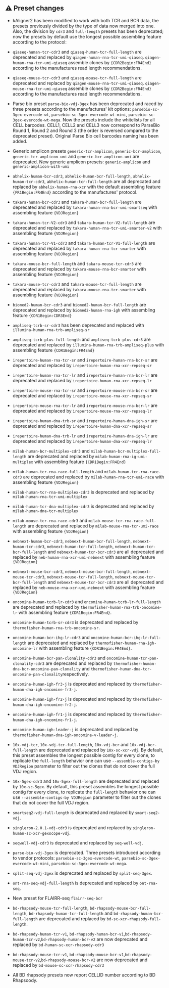 ## ⚠️  Preset changes

- kAligner2 has been modified to work with both TCR and BCR data, the presets previously divided by the type of data now merged into one. Also, the division by `cdr3` and `full-length` presets has been deprecated; now the presets by default use the longest possible assembling feature according to the protocol:

- `qiaseq-human-tcr-cdr3` and `qiaseq-human-tcr-full-length` are deprecated and replaced by  `qiagen-human-rna-tcr-umi-qiaseq`. `qiagen-human-rna-tcr-umi-qiaseq` assemble clones by `{CDR2Begin:FR4End}` according to the manufactures read length recommendations.

- `qiaseq-mouse-tcr-cdr3` and `qiaseq-mouse-tcr-full-length` are deprecated and replaced by  `qiagen-mouse-rna-tcr-umi-qiaseq`. `qiagen-mouse-rna-tcr-umi-qiaseq` assemble clones by `{CDR2Begin:FR4End}` according to the manufactures read length recommendations.

- Parse bio preset `parse-bio-vdj-3gex` has been deprecated and raced by three presets according to the manufactures' kit options: `parsebio-sc-3gex-evercode-wt`, `parsebio-sc-3gex-evercode-wt-mini`, `parsebio-sc-3gex-evercode-wt-mega`. Now the presets include the whitelists for all CELL barcodes. CELL1, CELL2 and CELL3 now correspond to ParseBio Round 1, Round 2 and Round 3 (the order is reversed compared to the deprecated preset). Original Parse Bio cell barcodes naming has been added.

- Generic amplicon presets `generic-tcr-amplicon`, `generic-bcr-amplicon`, `generic-tcr-amplicon-umi` and `generic-bcr-amplicon-umi` are deprecated. New generic amplicon presets: `generic-amplicon` and `generic-amplicon-with-umi`

- `abhelix-human-bcr-cdr3`, `abhelix-human-bcr-full-length`, `abhelix-human-tcr-cdr3`, `abhelix-human-tcr-full-length` are all deprecated and replaced by `abhelix-human-rna-xcr` with the default assembling feature `{FR1Begin:FR4End}` according to the manufactures' protocol.

- `takara-human-bcr-cdr3` and `takara-human-bcr-full-length` are deprecated and replaced by `takara-human-rna-bcr-umi-smartseq` with assembling feature `{VDJRegion}`

- `takara-human-tcr-V2-cdr3` and `takara-human-tcr-V2-full-length` are deprecated and replaced by `takara-human-rna-tcr-umi-smarter-v2` with assembling feature `{VDJRegion}`

- `takara-human-tcr-V1-cdr3` and `takara-human-tcr-V1-full-length` are deprecated and replaced by `takara-human-rna-tcr-smarter` with assembling feature `{VDJRegion}`

- `takara-mouse-bcr-full-length` and `takara-mouse-tcr-cdr3` are deprecated and replaced by `takara-mouse-rna-bcr-smarter` with assembling feature `{VDJRegion}`

- `takara-mouse-tcr-cdr3` and `takara-mouse-tcr-full-length` are deprecated and replaced by `takara-mouse-rna-tcr-smarter` with assembling feature `{VDJRegion}`

- `biomed2-human-bcr-cdr3` and `biomed2-human-bcr-full-length` are deprecated and replaced by `biomed2-human-rna-igh` with assembling feature `{CDR1Begin:CDR3End}`

- `ampliseq-tcrb-sr-cdr3` has been deprecated and replaced with `illumina-human-rna-trb-ampliseq-sr`

- `ampliseq-tcrb-plus-full-length` and `ampliseq-tcrb-plus-cdr3` are deprecated and replaced by `illumina-human-rna-trb-ampliseq-plus` with assembling feature `{CDR1Begin:FR4End}`

- `irepertoire-human-rna-tcr-sr` and `irepertoire-human-rna-bcr-sr` are deprecated and replaced by `irepertoire-human-rna-xcr-repseq-sr`

- `irepertoire-human-rna-tcr-lr` and `irepertoire-human-rna-bcr-lr` are deprecated and replaced by `irepertoire-human-rna-xcr-repseq-lr`

- `irepertoire-mouse-rna-tcr-sr` and `irepertoire-mouse-rna-bcr-sr` are deprecated and replaced by `irepertoire-mouse-rna-xcr-repseq-sr`

- `irepertoire-mouse-rna-tcr-lr` and `irepertoire-mouse-rna-bcr-lr` are deprecated and replaced by `irepertoire-mouse-rna-xcr-repseq-lr`

- `irepertoire-human-dna-trb-sr` and `irepertoire-human-dna-igh-sr` are deprecated and replaced by `irepertoire-human-dna-xcr-repseq-sr`

- `irepertoire-human-dna-trb-lr` and `irepertoire-human-dna-igh-lr` are deprecated and replaced by `irepertoire-human-dna-xcr-repseq-lr`

- `milab-human-bcr-multiplex-cdr3` and `milab-human-bcr-multiplex-full-length` are deprecated and replaced by `milab-human-rna-ig-umi-multiplex` with assembling feature `{CDR1Begin:FR4End}`

- `milab-human-tcr-rna-race-full-length` and `milab-human-tcr-rna-race-cdr3` are deprecated and replaced by `milab-human-rna-tcr-umi-race` with assembling feature `{VDJRegion}`

- `milab-human-tcr-rna-multiplex-cdr3` is deprecated and replaced by `milab-human-rna-tcr-umi-multiplex`

- `milab-human-tcr-dna-multiplex-cdr3` is deprecated and replaced by `milab-human-dna-tcr-multiplex`

- `milab-mouse-tcr-rna-race-cdr3` and `milab-mouse-tcr-rna-race-full-length` are deprecated and replaced by `milab-mouse-rna-tcr-umi-race` with assembling feature `{VDJRegion}`

- `nebnext-human-bcr-cdr3`, `nebnext-human-bcr-full-length`, `nebnext-human-tcr-cdr3`, `nebnext-human-tcr-full-length`, `nebnext-human-tcr-bcr-full-length` and `nebnext-human-tcr-bcr-cdr3` are all deprecated and replaced by `neb-human-rna-xcr-umi-nebnext` with assembling feature `{VDJRegion}`

- `nebnext-mouse-bcr-cdr3`, `nebnext-mouse-bcr-full-length`, `nebnext-mouse-tcr-cdr3`, `nebnext-mouse-tcr-full-length`, `nebnext-mouse-tcr-bcr-full-length` and `nebnext-mouse-tcr-bcr-cdr3` are all deprecated and replaced by `neb-mouse-rna-xcr-umi-nebnext` with assembling feature `{VDJRegion}`

- `oncomine-human-tcrb-lr-cdr3` and `oncomine-human-tcrb-lr-full-length` are deprecated and replaced by `thermofisher-human-rna-trb-oncomine-lr` with assembling feature `{CDR1Begin:FR4End}`.

- `oncomine-human-tcrb-sr-cdr3` is deprecated and replaced by `thermofisher-human-rna-trb-oncomine-sr`.

- `oncomine-human-bcr-ihg-lr-cdr3` and `oncomine-human-bcr-ihg-lr-full-length` are deprecated and replaced by `thermofisher-human-rna-igh-oncomine-lr` with assembling feature `{CDR1Begin:FR4End}`.

- `oncomine-human-bcr-pan-clonality-cdr3` and `oncomine-human-tcr-pan-clonality-cdr3` are deprecated and replaced by `thermofisher-human-dna-bcr-oncomine-pan-clonality` and `thermofisher-human-dna-tcr-oncomine-pan-clonality`respectively.

- `oncomine-human-igh-fr3-j` is deprecated and replaced by `thermofisher-human-dna-igh-oncomine-fr3-j`.

- `oncomine-human-igh-fr2-j` is deprecated and replaced by `thermofisher-human-dna-igh-oncomine-fr2-j`.

- `oncomine-human-igh-fr1-j` is deprecated and replaced by `thermofisher-human-dna-igh-oncomine-fr1-j`.

- `oncomine-human-igh-leader-j` is deprecated and replaced by `thermofisher-human-dna-igh-oncomine-v-leader-j`.

- `10x-vdj-tcr`, `10x-vdj-tcr-full-length`, `10x-vdj-bcr` and `10x-vdj-bcr-full-length` are deprecated and replaced by `10x-sc-xcr-vdj`. By default, this preset assembles the longest possible contig for every clone, to replicate the `full-length` behavior one can use `--assemble-contigs-by VDJRegion` parameter to filter out the clones that do not cover the full VDJ region.

- `10x-5gex-cdr3` and `10x-5gex-full-length` are deprecated and replaced by `10x-sc-5gex`. By default, this preset assembles the longest possible contig for every clone, to replicate the `full-length` behavior one can use `--assemble-contigs-by VDJRegion` parameter to filter out the clones that do not cover the full VDJ region.

- `smartseq2-vdj-full-length` is deprecated and replaced by `smart-seq2-vdj`.

- `singleron-2.0.1-vdj-cdr3` is deprecated and replaced by `singleron-human-sc-xcr-gexscope-vdj`.

- `seqwell-vdj-cdr3` is deprecated and replaced by `seq-well-vdj`.

- `parse-bio-vdj-3gex` is deprecated. Three presets introduced according to vendor protocols: `parsebio-sc-3gex-evercode-wt`, `parsebio-sc-3gex-evercode-wt-mini`, `parsebio-sc-3gex-evercode-wt-mega`.

- `split-seq-vdj-3gex` is deprecated and replaced by `split-seq-3gex`.

- `ont-rna-seq-vdj-full-length` is deprecated and replaced by `ont-rna-seq`.

- New preset for FLAIRR-seq `flairr-seq-bcr`

- `bd-rhapsody-mouse-tcr-full-length`, `bd-rhapsody-mouse-bcr-full-length`, `bd-rhapsody-human-tcr-full-length` and `bd-rhapsody-human-bcr-full-length` are deprecated and replaced by `bd-sc-xcr-rhapsody-full-length`.

- `bd-rhapsody-human-tcr-v1`, `bd-rhapsody-human-bcr-v1`,`bd-rhapsody-human-tcr-v2`,`bd-rhapsody-human-bcr-v2` are now deprecated and replaced by `bd-human-sc-xcr-rhapsody-cdr3`

- `bd-rhapsody-mouse-tcr-v1`, `bd-rhapsody-mouse-bcr-v1`,`bd-rhapsody-mouse-tcr-v2`,`bd-rhapsody-mouse-bcr-v2` are now deprecated and replaced by `bd-mouse-sc-xcr-rhapsody-cdr3`

- All BD rhapsody presets now report CELLID number according to BD Rhapsoody.
